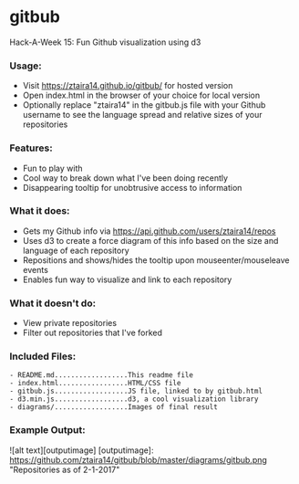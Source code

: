 # gitbub
Hack-A-Week 15: Fun Github visualization using d3

### Usage:
- Visit https://ztaira14.github.io/gitbub/ for hosted version
- Open index.html in the browser of your choice for local version
- Optionally replace "ztaira14" in the gitbub.js file with your Github username
to see the language spread and relative sizes of your repositories

### Features:
- Fun to play with
- Cool way to break down what I've been doing recently
- Disappearing tooltip for unobtrusive access to information

### What it does:
- Gets my Github info via https://api.github.com/users/ztaira14/repos
- Uses d3 to create a force diagram of this info based on the size and language
of each repository
- Repositions and shows/hides the tooltip upon mouseenter/mouseleave events
- Enables fun way to visualize and link to each repository

### What it doesn't do:
- View private repositories
- Filter out repositories that I've forked

### Included Files:
```
- README.md..................This readme file
- index.html.................HTML/CSS file
- gitbub.js..................JS file, linked to by gitbub.html
- d3.min.js..................d3, a cool visualization library
- diagrams/..................Images of final result
```

### Example Output:
![alt text][outputimage]
[outputimage]: https://github.com/ztaira14/gitbub/blob/master/diagrams/gitbub.png "Repositories as of 2-1-2017"
